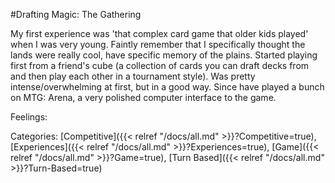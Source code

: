 #Drafting Magic: The Gathering

My first experience was 'that complex card game that older kids played' when I was very young. Faintly remember that I specifically thought the lands were really cool, have specific memory of the plains. Started playing first from a friend's cube (a collection of cards you can draft decks from and then play each other in a tournament style). Was pretty intense/overwhelming at first, but in a good way. Since have played a bunch on MTG: Arena, a very polished computer interface to the game. 

Feelings: 



Categories: [Competitive]({{< relref "/docs/all.md" >}}?Competitive=true), [Experiences]({{< relref "/docs/all.md" >}}?Experiences=true), [Game]({{< relref "/docs/all.md" >}}?Game=true), [Turn Based]({{< relref "/docs/all.md" >}}?Turn-Based=true)